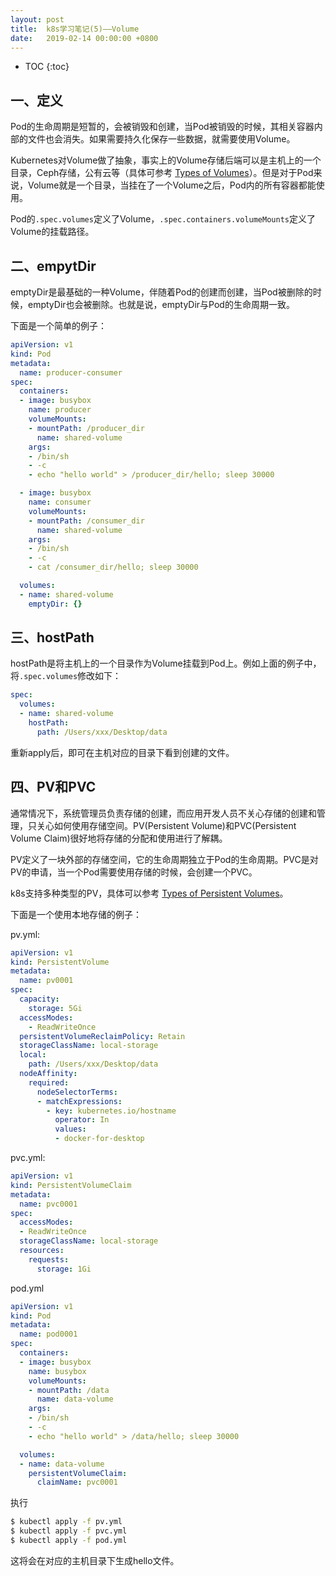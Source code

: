 ```yaml
---
layout: post
title:  k8s学习笔记(5)——Volume
date:   2019-02-14 00:00:00 +0800
---
```


* TOC
{:toc}

## 一、定义

Pod的生命周期是短暂的，会被销毁和创建，当Pod被销毁的时候，其相关容器内部的文件也会消失。如果需要持久化保存一些数据，就需要使用Volume。

Kubernetes对Volume做了抽象，事实上的Volume存储后端可以是主机上的一个目录，Ceph存储，公有云等（具体可参考 [Types of Volumes](https://kubernetes.io/docs/concepts/storage/volumes/#types-of-volumes)）。但是对于Pod来说，Volume就是一个目录，当挂在了一个Volume之后，Pod内的所有容器都能使用。

Pod的`.spec.volumes`定义了Volume，`.spec.containers.volumeMounts`定义了Volume的挂载路径。

## 二、empytDir

emptyDir是最基础的一种Volume，伴随着Pod的创建而创建，当Pod被删除的时候，emptyDir也会被删除。也就是说，emptyDir与Pod的生命周期一致。

下面是一个简单的例子：

```yml
apiVersion: v1
kind: Pod
metadata:
  name: producer-consumer
spec:
  containers:
  - image: busybox
    name: producer
    volumeMounts:
    - mountPath: /producer_dir
      name: shared-volume
    args:
    - /bin/sh
    - -c
    - echo "hello world" > /producer_dir/hello; sleep 30000

  - image: busybox
    name: consumer
    volumeMounts:
    - mountPath: /consumer_dir
      name: shared-volume
    args:
    - /bin/sh
    - -c
    - cat /consumer_dir/hello; sleep 30000

  volumes:
  - name: shared-volume
  	emptyDir: {}
```

## 三、hostPath

hostPath是将主机上的一个目录作为Volume挂载到Pod上。例如上面的例子中，将`.spec.volumes`修改如下：

```yml
spec:
  volumes:
  - name: shared-volume
    hostPath:
      path: /Users/xxx/Desktop/data
```

重新apply后，即可在主机对应的目录下看到创建的文件。

## 四、PV和PVC

通常情况下，系统管理员负责存储的创建，而应用开发人员不关心存储的创建和管理，只关心如何使用存储空间。PV(Persistent Volume)和PVC(Persistent Volume Claim)很好地将存储的分配和使用进行了解耦。

PV定义了一块外部的存储空间，它的生命周期独立于Pod的生命周期。PVC是对PV的申请，当一个Pod需要使用存储的时候，会创建一个PVC。

k8s支持多种类型的PV，具体可以参考 [Types of Persistent Volumes](https://kubernetes.io/docs/concepts/storage/persistent-volumes/#types-of-persistent-volumes)。

下面是一个使用本地存储的例子：

pv.yml:

```yml
apiVersion: v1
kind: PersistentVolume
metadata:
  name: pv0001
spec:
  capacity:
    storage: 5Gi
  accessModes:
    - ReadWriteOnce
  persistentVolumeReclaimPolicy: Retain
  storageClassName: local-storage
  local:
    path: /Users/xxx/Desktop/data
  nodeAffinity:
    required:
      nodeSelectorTerms:
      - matchExpressions:
        - key: kubernetes.io/hostname
          operator: In
          values:
          - docker-for-desktop
```

pvc.yml:

```yml
apiVersion: v1
kind: PersistentVolumeClaim
metadata:
  name: pvc0001
spec:
  accessModes:
  - ReadWriteOnce
  storageClassName: local-storage
  resources:
    requests:
      storage: 1Gi
```

pod.yml

```yml
apiVersion: v1
kind: Pod
metadata:
  name: pod0001
spec:
  containers:
  - image: busybox
    name: busybox
    volumeMounts:
    - mountPath: /data
      name: data-volume
    args:
    - /bin/sh
    - -c
    - echo "hello world" > /data/hello; sleep 30000

  volumes:
  - name: data-volume
    persistentVolumeClaim:
      claimName: pvc0001
```

执行

```sh
$ kubectl apply -f pv.yml
$ kubectl apply -f pvc.yml
$ kubectl apply -f pod.yml
```

这将会在对应的主机目录下生成hello文件。